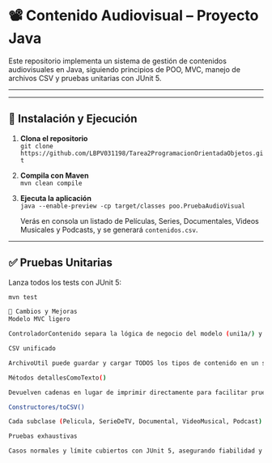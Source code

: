# 📽️ Contenido Audiovisual – Proyecto Java

Este repositorio implementa un sistema de gestión de contenidos audiovisuales en Java, siguiendo principios de POO, MVC, manejo de archivos CSV y pruebas unitarias con JUnit 5.

---

---

## 🚀 Instalación y Ejecución

1. **Clona el repositorio**  
   `git clone https://github.com/LBPV031198/Tarea2ProgramacionOrientadaObjetos.git`

2. **Compila con Maven**  
   `mvn clean compile`

3. **Ejecuta la aplicación**  
   `java --enable-preview -cp target/classes poo.PruebaAudioVisual    `

   Verás en consola un listado de Películas, Series, Documentales, Videos Musicales y Podcasts, y se generará `contenidos.csv`.

---

## ✅ Pruebas Unitarias

Lanza todos los tests con JUnit 5:

```bash
mvn test

🔧 Cambios y Mejoras
Modelo MVC ligero

ControladorContenido separa la lógica de negocio del modelo (uni1a/) y la vista (consola).

CSV unificado

ArchivoUtil puede guardar y cargar TODOS los tipos de contenido en un solo contenidos.csv.

Métodos detallesComoTexto()

Devuelven cadenas en lugar de imprimir directamente para facilitar pruebas y separación de responsabilidades.

Constructores/toCSV()

Cada subclase (Pelicula, SerieDeTV, Documental, VideoMusical, Podcast) soporta inicialización desde CSV y conversión a CSV.

Pruebas exhaustivas

Casos normales y límite cubiertos con JUnit 5, asegurando fiabilidad y detectando regresiones.
